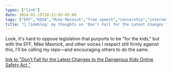 ```yaml
---
types: ["link"]
date: 2024-02-15T18:21:03-05:00
tags: ["EFF","KOSA","Mike Masnick","free speech","censorship","internet"]
title: "🔗 linkblog: my thoughts on 'Don’t Fall for the Latest Changes to the Dangerous Kids Online Safety Act '"
---
```

Look, it's hard to oppose legislation that purports to be "for the kids," but with the EFF, Mike Masnick, and other voices I respect still firmly against this, I'll be calling my reps—and encouraging others to do the same.

[link to "Don’t Fall for the Latest Changes to the Dangerous Kids Online Safety Act "](https://www.eff.org/deeplinks/2024/02/dont-fall-latest-changes-dangerous-kids-online-safety-act)
